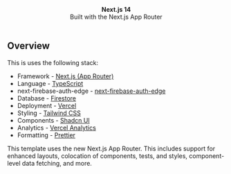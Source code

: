 <div align="center"><strong>Next.js 14</strong></div>
<div align="center">Built with the Next.js App Router</div>
<br />


## Overview

This is uses the following stack:

- Framework - [Next.js (App Router)](https://nextjs.org)
- Language - [TypeScript](https://www.typescriptlang.org)
- next-firebase-auth-edge - [next-firebase-auth-edge](hhttps://github.com/awinogrodzki/next-firebase-auth-edge)
- Database - [Firestore](https://firebase.google.com/docs/firestore)
- Deployment - [Vercel](https://vercel.com/docs/concepts/next.js/overview)
- Styling - [Tailwind CSS](https://tailwindcss.com)
- Components - [Shadcn UI](https://ui.shadcn.com/)
- Analytics - [Vercel Analytics](https://vercel.com/analytics)
- Formatting - [Prettier](https://prettier.io)

This template uses the new Next.js App Router. This includes support for enhanced layouts, colocation of components, tests, and styles, component-level data fetching, and more.
